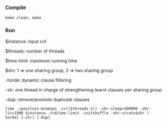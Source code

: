 ### Compile
```
make clean; make
```


### Run

$instance: input cnf

$threads: number of threads

$time-limit: maximum running time

$shr: 1 => one sharing group, 2 => two sharing group

-horde: dynamic clause filtering

-str: one thread in charge of strengthening learnt clauses per sharing group

-dup: remove/promote duplicate clauses


```
time ./painless-mcomsps -c=(($threads-1)) -shr-sleep=500000 -shr-lit=1500 $instance -t=$time-limit -initshuffle -shr-strat=$shr [-horde] [-str] [-dup]
```






